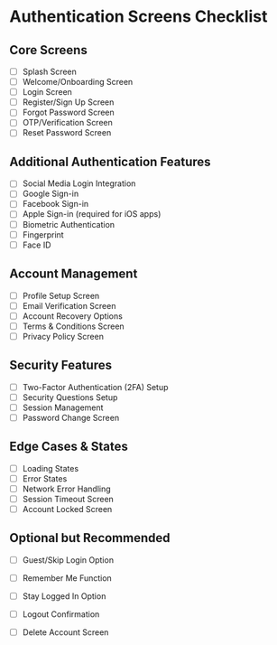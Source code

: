 # Authentication Screens Checklist

## Core Screens
- [ ] Splash Screen
- [ ] Welcome/Onboarding Screen
- [ ] Login Screen
- [ ] Register/Sign Up Screen
- [ ] Forgot Password Screen
- [ ] OTP/Verification Screen
- [ ] Reset Password Screen

## Additional Authentication Features
- [ ] Social Media Login Integration
- [ ] Google Sign-in
- [ ] Facebook Sign-in
- [ ] Apple Sign-in (required for iOS apps)
- [ ] Biometric Authentication
- [ ] Fingerprint
- [ ] Face ID

## Account Management
- [ ] Profile Setup Screen
- [ ] Email Verification Screen
- [ ] Account Recovery Options
- [ ] Terms & Conditions Screen
- [ ] Privacy Policy Screen

## Security Features
- [ ] Two-Factor Authentication (2FA) Setup
- [ ] Security Questions Setup
- [ ] Session Management
- [ ] Password Change Screen

## Edge Cases & States
- [ ] Loading States
- [ ] Error States
- [ ] Network Error Handling
- [ ] Session Timeout Screen
- [ ] Account Locked Screen

## Optional but Recommended
- [ ] Guest/Skip Login Option
- [ ] Remember Me Function
- [ ] Stay Logged In Option
- [ ] Logout Confirmation
- [ ] Delete Account Screen


